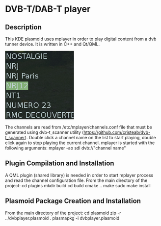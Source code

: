 DVB-T/DAB-T player
=================


Description
-----------

This KDE plasmoid uses mplayer in order to play digital content from a dvb tunner device. It is written
in C++ and Qt/QML. 

![DVB Player Screenshot](dvbplayer.png)

The channels are read from /etc/mplayer/channels.conf file that must be generated 
using dvb-t_scanner utility (https://github.com/cristeab/dvb-t_scanner). Double click a channel name 
on the list to start playing, double click again to stop playing the current channel. mplayer is started 
with the following arguments:
 mplayer -ao sdl dvb://"channel name"


Plugin Compilation and Installation
-----------------------------------

A QML plugin (shared library) is needed in order to start mplayer process and read the channel configuration
file. From the main directory of the project:
 cd plugins
 mkdir build
 cd build
 cmake ..
 make
 sudo make install


 Plasmoid Package Creation and Installation
 ------------------------------------------

From the main directory of the project:
 cd plasmoid
 zip -r ../dvbplayer.plasmoid .
 plasmapkg -i dvbplayer.plasmoid
